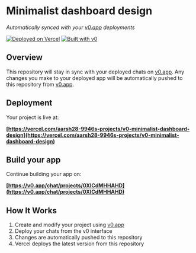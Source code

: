 # Minimalist dashboard design

*Automatically synced with your [v0.app](https://v0.app) deployments*

[![Deployed on Vercel](https://img.shields.io/badge/Deployed%20on-Vercel-black?style=for-the-badge&logo=vercel)](https://vercel.com/aarsh28-9946s-projects/v0-minimalist-dashboard-design)
[![Built with v0](https://img.shields.io/badge/Built%20with-v0.app-black?style=for-the-badge)](https://v0.app/chat/projects/0XICdMHHAHD)

## Overview

This repository will stay in sync with your deployed chats on [v0.app](https://v0.app).
Any changes you make to your deployed app will be automatically pushed to this repository from [v0.app](https://v0.app).

## Deployment

Your project is live at:

**[https://vercel.com/aarsh28-9946s-projects/v0-minimalist-dashboard-design](https://vercel.com/aarsh28-9946s-projects/v0-minimalist-dashboard-design)**

## Build your app

Continue building your app on:

**[https://v0.app/chat/projects/0XICdMHHAHD](https://v0.app/chat/projects/0XICdMHHAHD)**

## How It Works

1. Create and modify your project using [v0.app](https://v0.app)
2. Deploy your chats from the v0 interface
3. Changes are automatically pushed to this repository
4. Vercel deploys the latest version from this repository
